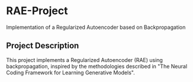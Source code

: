 # RAE-Project
Implementation of a Regularized Autoencoder based on Backpropagation

## Project Description
This project implements a Regularized Autoencoder (RAE) using backpropagation, inspired by the methodologies described in "The Neural Coding Framework for Learning Generative Models".
